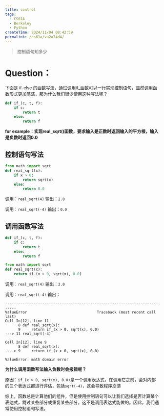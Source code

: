 ```yaml
---
title: control
tags:
  - CS61A
  - Berkeley
  - Python
createTime: 2024/11/04 08:42:59
permalink: /cs61a/va2a74d4/
---
```


>控制语句知多少

# Question：
下面是 if-else 的函数写法，通过调用if_函数可以一行实现控制语句，显然调用函数形式更加简洁，那为什么我们很少使用这种写法呢？

```py
def if_(c, t, f):
    if c:
        return t
    else:
        return f
```

**for example：实现real_sqrt()函数，要求输入是正数时返回输入的平方根，输入是负数时返回0.0**

## 控制语句写法
```py
from math import sqrt
def real_sqrt(x):
    if x > 0:
        return sqrt(x)
    else:
        return 0.0
```

调用：`real_sqrt(4)`
输出：`2.0`

调用：`real_sqrt(-4)`
输出：`0.0`

## 调用函数写法

```py
def if_(c, t, f):
    if c:
        return t
    else:
        return f

from math import sqrt
def real_sqrt(x):
    return if_(x > 0, sqrt(x), 0.0)
```

调用：`real_sqrt(4)`
输出：`2.0`

调用：`real_sqrt(-4)`
输出：
```
---------------------------------------------------------------------------
ValueError                                Traceback (most recent call last)
Cell In[12], line 11
      8 def real_sqrt(x):
      9     return if_(x > 0, sqrt(x), 0.0)
---> 11 real_sqrt(-4)

Cell In[12], line 9
      8 def real_sqrt(x):
----> 9     return if_(x > 0, sqrt(x), 0.0)

ValueError: math domain error
```

**为什么调用函数写法输入负数时会报错呢？**

原因：`if_(x > 0, sqrt(x), 0.0)`是一个调用表达式，在调用它之前，会对内部的三个表达式都进行评估，包括`sqrt(-4)`，这会导致程序崩溃

综上，函数总是计算他们的组件，但是使用控制语句可以让我们选择是否计算某个表达式，跳过某些部分或重复某些部分，这不是调用表达式能做的。因此，我们通常使用控制语句写法。




